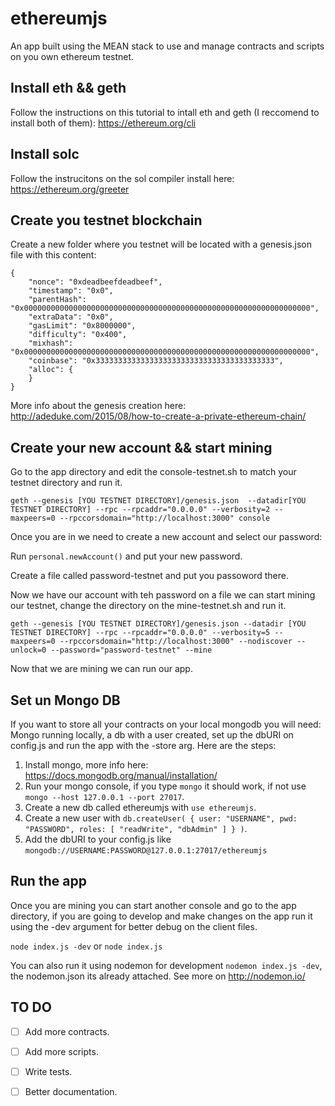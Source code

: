 # ethereumjs
An app built using the MEAN stack to use and manage contracts and scripts on you own ethereum testnet.

## Install eth && geth

Follow the instructions on this tutorial to intall eth and geth (I reccomend to install both of them):
https://ethereum.org/cli

## Install solc

Follow the instrucitons on the sol compiler install here:
https://ethereum.org/greeter

## Create you testnet blockchain

Create a new folder where you testnet will be located with a genesis.json file with this content:
```
{
	"nonce": "0xdeadbeefdeadbeef",
	"timestamp": "0x0",
	"parentHash": "0x0000000000000000000000000000000000000000000000000000000000000000",
	"extraData": "0x0",
	"gasLimit": "0x8000000",
	"difficulty": "0x400",
	"mixhash": "0x0000000000000000000000000000000000000000000000000000000000000000",
	"coinbase": "0x3333333333333333333333333333333333333333",
	"alloc": {
	}
}
```
More info about the genesis creation here: http://adeduke.com/2015/08/how-to-create-a-private-ethereum-chain/

## Create your new account && start mining

Go to the app directory and edit the console-testnet.sh to match your testnet directory and run it.

`geth --genesis [YOU TESTNET DIRECTORY]/genesis.json  --datadir[YOU TESTNET DIRECTORY] --rpc --rpcaddr="0.0.0.0" --verbosity=2 --maxpeers=0 --rpccorsdomain="http://localhost:3000" console`

Once you are in we need to create a new account and select our password:

Run `personal.newAccount()` and put your new password.

Create a file called password-testnet and put you passoword there.

Now we have our account with teh password on a file we can start mining our testnet, change the directory on the mine-testnet.sh and run it.

`geth --genesis [YOU TESTNET DIRECTORY]/genesis.json --datadir [YOU TESTNET DIRECTORY] --rpc --rpcaddr="0.0.0.0" --verbosity=5 --maxpeers=0 --rpccorsdomain="http://localhost:3000" --nodiscover --unlock=0 --password="password-testnet" --mine`

Now that we are mining we can run our app.

## Set un Mongo DB

If you want to store all your contracts on your local mongodb you will need: Mongo running locally, a db with a user created, set up the dbURI on config.js and run the app with the -store arg. Here are the steps:

1. Install mongo, more info here: https://docs.mongodb.org/manual/installation/
2. Run your mongo console, if you type `mongo` it should work, if not use `mongo --host 127.0.0.1 --port 27017`.
3. Create a new db called ethereumjs with `use ethereumjs`.
4. Create a new user with `db.createUser( { user: "USERNAME", pwd: "PASSWORD", roles: [ "readWrite", "dbAdmin" ] } )`.
5. Add the dbURI to your config.js like `mongodb://USERNAME:PASSWORD@127.0.0.1:27017/ethereumjs`

## Run the app

Once you are mining you can start another console and go to the app directory, if you are going to develop and make changes on the app run it using the -dev argument for better debug on the client files.

`node index.js -dev` or `node index.js`

You can also run it using nodemon for development `nodemon index.js -dev`, the nodemon.json its already attached. See more on http://nodemon.io/

## TO DO

- [ ] Add more contracts.
- [ ] Add more scripts.
- [ ] Write tests.
- [ ] Better documentation.


